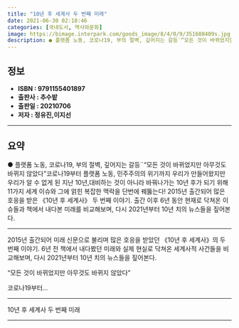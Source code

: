 ```yaml
---
title: "10년 후 세계사 두 번째 미래"
date: 2021-06-30 02:18:46
categories: [국내도서, 역사와문화]
image: https://bimage.interpark.com/goods_image/8/4/0/9/351688409s.jpg
description: ● 플랫폼 노동, 코로나19, 부의 절벽, 깊어지는 갈등¨“모든 것이 바뀌었지만 아무것도 바뀌지 않았다”코로나19부터 플랫폼 노동, 민주주의의 위기까지 우리가 만들어왔지만 우리가 알 수 없게 된 지난 10년,대비하는 것이 아니라 바꿔나가는 10년 후가 되기 위해 11가지 세계 이슈와
---
```


## **정보**

- **ISBN : 9791155401897**
- **출판사 : 추수밭**
- **출판일 : 20210706**
- **저자 : 정유진,이지선**

------



## **요약**

●  플랫폼 노동, 코로나19, 부의 절벽, 깊어지는 갈등¨“모든 것이 바뀌었지만 아무것도 바뀌지 않았다”코로나19부터 플랫폼 노동, 민주주의의 위기까지 우리가 만들어왔지만 우리가 알 수 없게 된 지난 10년,대비하는 것이 아니라 바꿔나가는 10년 후가 되기 위해 11가지 세계 이슈와 그에 얽힌 복잡한 맥락을 단번에 꿰뚫는다! 2015년 출간되어 많은 호응을 받은 《10년 후 세계사》 두 번째 이야기. 출간 이후 6년 동안 현재로 닥쳐온 이슈들과 책에서 내다본 미래를 비교해보며, 다시 2021년부터 10년 치의 뉴스들을 짚어본다.

------

2015년 출간되어 미래 신문으로 불리며 많은 호응을 받았던 《10년 후 세계사》의 두 번째 이야기. 6년 전 책에서 내다봤던 미래와 실제 현실로 닥쳐온 세계사적 사건들을 비교해보며, 다시 2021년부터 10년 치의 뉴스들을 짚어본다.

“모든 것이 바뀌었지만 아무것도 바뀌지 않았다”

코로나19부터... 

------


10년 후 세계사 두 번째 미래 

------



